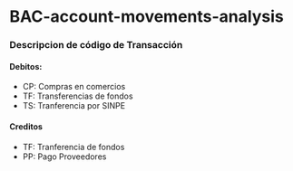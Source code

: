 # BAC-account-movements-analysis

### Descripcion de código de Transacción

#### Debitos:

- CP: Compras en comercios
- TF: Transferencias de fondos
- TS: Tranferencia por SINPE

#### Creditos

- TF: Tranferencia de fondos
- PP: Pago Proveedores
